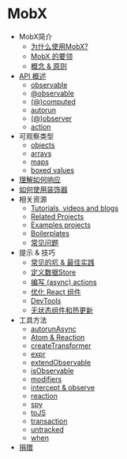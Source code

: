 # MobX

* MobX简介
  * [为什么使用MobX?](fp.md)
  * [MobX 的要领](intro/overview.md)
  * [概念 & 原则](intro/concepts.md)
* [API 概述](refguide/api.md)
  * [observable](refguide/observable.md)
  * [@observable](refguide/observable-decorator.md)
  * [(@)computed](refguide/computed-decorator.md)
  * [autorun](refguide/autorun.md)
  * [(@)observer](refguide/observer-component.md)
  * [action](refguide/action.md)
* 可观察类型
  * [objects](refguide/object.md)
  * [arrays](refguide/array.md)
  * [maps](refguide/map.md)
  * [boxed values](refguide/boxed.md)
* [理解如何响应](best/react.md)
* [如何使用装饰器](best/decorators.md)
* 相关资源
  * [Tutorials, videos and blogs](faq/blogs.md)
  * [Related Projects](faq/related.md)
  * [Examples projects](faq/examples.md)
  * [Boilerplates](faq/boilerplates.md)
  * [常见问题](faq/faq.md)
* 提示 & 技巧
  * [常见的坑 & 最佳实践](best/pitfalls.md)
  * [定义数据Store](best/store.md)
  * [编写 (async) actions](best/actions.md)
  * [优化 React 组件](best/react-performance.md)
  * [DevTools](best/devtools.md)
  * [无状态组件和热更新](best/stateless-HMR.md)
* 工具方法
  * [autorunAsync](refguide/autorun-async.md)
  * [Atom & Reaction](refguide/extending.md)
  * [createTransformer](refguide/create-transformer.md)
  * [expr](refguide/expr.md)
  * [extendObservable](refguide/extend-observable.md)
  * [isObservable](refguide/is-observable.md)
  * [modifiers](refguide/modifiers.md)
  * [intercept & observe](refguide/observe.md)
  * [reaction](refguide/reaction.md)
  * [spy](refguide/spy.md)
  * [toJS](refguide/tojson.md)
  * [transaction](refguide/transaction.md)
  * [untracked](refguide/untracked.md)
  * [when](refguide/when.md)
* [捐赠](donating.md)
